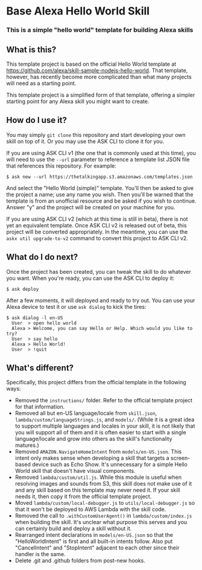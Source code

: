 # Base Alexa Hello World Skill

### This is a simple "hello world" template for building Alexa skills

## What is this?

This template project is based on the official Hello World template at https://github.com/alexa/skill-sample-nodejs-hello-world. That template, however, has recently become more complicated than what many projects will need as a starting point.

This template project is a simplified form of that template, offering a simpler starting point for any Alexa skill you might want to create.

## How do I use it?

You may simply `git clone` this repository and start developing your own skill on top of it. Or you may use the ASK CLI to clone it for you.

If you are using ASK CLI v1 (the one that is commonly used at this time), you will need to use the `--url` parameter to reference a template list JSON file that references this repository. For example:

    $ ask new --url https://thetalkingapp.s3.amazonaws.com/templates.json

And select the "Hello World (simple)" template. You'll then be asked to give the project a name; use any name you wish. Then you'll be warned that the template is from an unofficial resource and be asked if you wish to continue. Answer "y" and the project will be created on your machine for you.

If you are using ASK CLI v2 (which at this time is still in beta), there is not yet an equivalent template. Once ASK CLI v2 is released out of beta, this project will be converted appropriately. In the meantime, you can use the `askx util upgrade-to-v2` command to convert this project to ASK CLI v2.

## What do I do next?

Once the project has been created, you can tweak the skill to do whatever you want. When you're ready, you can use the ASK CLI to deploy it:

    $ ask deploy

After a few moments, it will deployed and ready to try out. You can use your Alexa device to test it or use `ask dialog` to kick the tires:

    $ ask dialog -l en-US
      User  > open hello world
      Alexa > Welcome, you can say Hello or Help. Which would you like to try?
      User  > say hello
      Alexa > Hello World!
      User  > !quit

## What's different?

Specifically, this project differs from the official template in the following ways:

 * Removed the `instructions/` folder. Refer to the official template project for that information.
 * Removed all but en-US language/locale from `skill.json`, `lambda/custom/languageStrings.js`, and `models/`. (While it is a great idea to support multiple languages and locales in your skill, it is not likely that you will support all of them and it is often easier to start with a single language/locale and grow into others as the skill's functionality matures.)
 * Removed `AMAZON.NavigateHomeIntent` from `models/en-US.json`. This intent only makes sense when developing a skill that targets a screen-based device such as Echo Show. It's unnecessary for a simple Hello World skill that doesn't have visual components.
 * Removed `lambda/custom/util.js`. While this module is useful when resolving images and sounds from S3, this skill does not make use of it and any skill based on this template may never need it. If your skill needs it, then copy it from the official template project.
 * Moved `lambda/custom/local-debugger.js` to `utils/local-debugger.js` so that it won't be deployed to AWS Lambda with the skill code.
 * Removed the call to `.withCustomUserAgent()` in `lambda/custom/index.js` when building the skill. It's unclear what purpose this serves and you can certainly build and deploy a skill without it.
 * Rearranged intent declarations in `models/en-US.json` so that the "HelloWorldIntent" is first and all built-in intents follow. Also put "CancelIntent" and "StopIntent" adjacent to each other since their handler is the same.
 * Delete .git and .github folders from post-new hooks.
